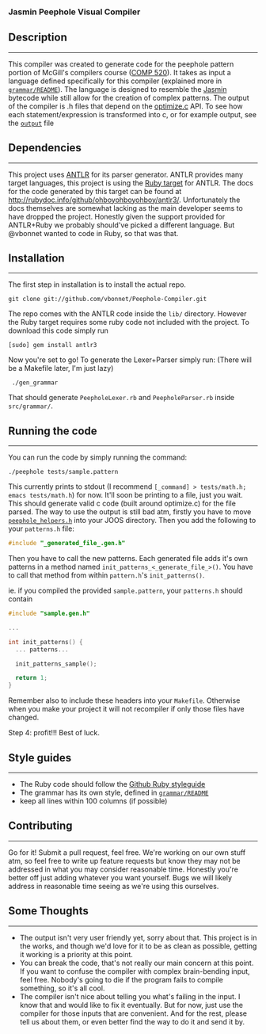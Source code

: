 ### Jasmin Peephole Visual Compiler ###


## Description ##
----------------

This compiler was created to generate code for the peephole pattern portion of McGill's compilers
course ([COMP 520](http://www.cs.mcgill.ca/~cs520/)). It takes as input a language defined
specifically for this compiler (explained more in
[`grammar/README`](https://github.com/vbonnet/Peephole-Compiler/blob/master/grammar/README.md)).
The language is designed to resemble the [Jasmin](http://jasmin.sourceforge.net/) bytecode while
still allow for the creation of complex patterns.  The output of the compiler is .h files that
depend on the [optimize.c](http://www.cs.mcgill.ca/~cs520/2012/joos/a-/optimize.c) API.  To see how
each statement/expression is transformed into c, or for example output, see the
[`output`](https://github.com/vbonnet/Peephole-Compiler/blob/master/output.md) file


## Dependencies ##
------------------

This project uses [ANTLR](http://antlr.org/) for its parser generator.  ANTLR provides many target
languages, this project is using the [Ruby target](http://antlr.ohboyohboyohboy.org/) for ANTLR.
The docs for the code generated by this target can be found at
http://rubydoc.info/github/ohboyohboyohboy/antlr3/.  Unfortunately the docs themselves are somewhat
lacking as the main developer seems to have dropped the project.  Honestly given the support
provided for ANTLR+Ruby we probably should've picked a different language.  But @vbonnet wanted to
code in Ruby, so that was that.


## Installation ##
------------------

The first step in installation is to install the actual repo.

    git clone git://github.com/vbonnet/Peephole-Compiler.git

The repo comes with the ANTLR code inside the `lib/` directory.  However the Ruby target requires
some ruby code not included with the project.  To download this code simply run

    [sudo] gem install antlr3

Now you're set to go!  To generate the Lexer+Parser simply run: (There will be a Makefile later, I'm
just lazy)

     ./gen_grammar

That should generate `PeepholeLexer.rb` and `PeepholeParser.rb` inside `src/grammar/`.


## Running the code ##
----------------------

You can run the code by simply running the command:

    ./peephole tests/sample.pattern

This currently prints to stdout (I recommend `[_command] > tests/math.h; emacs tests/math.h`) for
now.  It'll soon be printing to a file, just you wait.  This should generate valid c code (built
around optimize.c) for the file parsed.  The way to use the output is still bad atm, firstly you
have to move
[`peephole_helpers.h`](https://github.com/vbonnet/Peephole-Compiler/blob/master/peephole_helpers.h)
into your JOOS directory.  Then you add the following to your `patterns.h` file:

~~~~ c
#include "_generated_file_.gen.h"
~~~~

Then you have to call the new patterns.  Each generated file adds it's own patterns in a method
named `init_patterns_<_generate_file_>()`.  You have to call that method from within `pattern.h`'s
`init_patterns()`.

ie. if you compiled the provided `sample.pattern`, your `patterns.h` should contain
~~~~ c
#include "sample.gen.h"

...

int init_patterns() {
  ... patterns...

  init_patterns_sample();

  return 1;
}
~~~~

Remember also to include these headers into your `Makefile`.  Otherwise when you make your project
it will not recompiler if only those files have changed.

Step 4: profit!!!  Best of luck.

## Style guides ##
------------------

* The Ruby code should follow the [Github Ruby styleguide](https://github.com/styleguide/ruby)
* The grammar has its own style, defined in
[`grammar/README`](https://github.com/vbonnet/Peephole-Compiler/blob/master/grammar/README.md)
* keep all lines within 100 columns (if possible)

## Contributing ##
------------------

Go for it!  Submit a pull request, feel free.  We're working on our own stuff atm, so feel free to
write up feature requests but know they may not be addressed in what you may consider reasonable
time.  Honestly you're better off just adding whatever you want yourself.  Bugs we will likely
address in reasonable time seeing as we're using this ourselves.


## Some Thoughts ##
-------------------

* The output isn't very user friendly yet, sorry about that.  This project is in the works, and
though we'd love for it to be as clean as possible, getting it working is a priority at this point.
* You can break the code, that's not really our main concern at this point.  If you want to confuse
the compiler with complex brain-bending input, feel free.  Nobody's going to die if the program
fails to compile something, so it's all cool.
* The compiler isn't nice about telling you what's failing in the input.  I know that and would like
to fix it eventually.  But for now, just use the compiler for those inputs that are convenient.  And
for the rest, please tell us about them, or even better find the way to do it and send it by.
